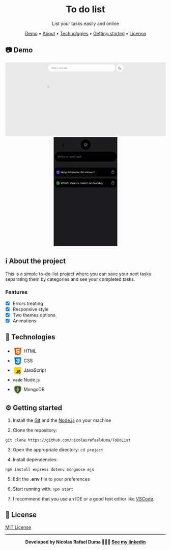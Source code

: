 <div align="center">

  # To do list

  List your tasks easily and online

  <p>

   [Demo](#demo) •
   [About](#about-project) •
   [Technologies](#technologies) •
   [Getting started](#getting-started) •
   [License](#license)

  </p>

</div>


<h2 id="demo">📷 Demo</h2>
<div align="center">

  <img src=".github/gifs/demo-desktop.gif" alt="Demo to-do-list" width="700px">
  <img src=".github/gifs/demo-mobile.gif" alt="Demo to-do-list" width="200px">

</div>


<h2 id="about-project">ℹ About the project</h2>

This is a simple to-do-list project where you can save your next tasks separating them by categories and see your completed tasks.

### Features

- [x] Errors treating
- [x] Responsive style
- [x] Two themes options
- [x] Animations

<h2 id="technologies">🚀 Technologies</h2>

- <img src=".github/logos/html.png" width="30px" align="center"> HTML
- <img src=".github/logos/css.png" width="30px" align="center"> CSS
- <img src=".github/logos/javascript.png" width="30px" align="center"> JavaScript
- <img src=".github/logos/nodejs.png" width="30px" align="center"> Node.js
- <img src=".github/logos/mongodb.png" width="30px" align="center"> MongoDB


<h2 id="getting-started">⚙ Getting started</h2>

1. Install the [Git](https://git-scm.com/) and the [Node.js](https://nodejs.org/) on your machine

2. Clone the repository:
```
git clone https://github.com/nicolasrafaelduma/ToDoList
```

3. Open the appropriate directory: `cd project`

4. Install dependencies:
```
npm install express dotenv mongoose ejs
```

5. Edit the **.env** file to your preferences

6. Start running with: `npm start`

7. I recommend that you use an IDE or a good text editor like [VSCode](https://code.visualstudio.com/).


<h2 id="license">📄 License</h2>

[MIT License](https://github.com/nicolasrafaelduma/ToDoList/blob/master/LICENSE)

---

<div align="center">

 **Developed by Nicolas Rafael Duma 👨🏻‍💻 [See my linkedin](https://www.linkedin.com/in/nicolasrafaelduma/)**

</div>
